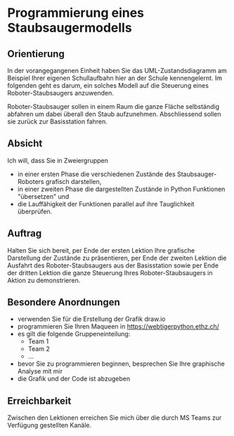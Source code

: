 # Programmierung eines Staubsaugermodells

## Orientierung

In der vorangegangenen Einheit haben Sie das UML-Zustandsdiagramm am Beispiel
Ihrer eigenen Schullaufbahn hier an der Schule kennengelernt. Im folgenden geht
es darum, ein solches Modell auf die Steuerung eines Roboter-Staubsaugers
anzuwenden.

Roboter-Staubsauger sollen in einem Raum die ganze Fläche selbständig abfahren
um dabei überall den Staub aufzunehmen. Abschliessend sollen sie zurück zur
Basisstation fahren.

## Absicht

Ich will, dass Sie in Zweiergruppen

- in einer ersten Phase die verschiedenen Zustände des Staubsauger-Roboters
  grafisch darstellen,
- in einer zweiten Phase die dargestellten Zustände in Python Funktionen
  "übersetzen" und
- die Lauffähigkeit der Funktionen parallel auf ihre Tauglichkeit überprüfen.

## Auftrag

Halten Sie sich bereit, per Ende der ersten Lektion Ihre grafische Darstellung
der Zustände zu präsentieren, per Ende der zweiten Lektion die Ausfahrt des
Roboter-Staubsaugers aus der Basisstation sowie per Ende der dritten Lektion die
ganze Steuerung Ihres Roboter-Staubsaugers in Aktion zu demonstrieren.

## Besondere Anordnungen

- verwenden Sie für die Erstellung der Grafik draw.io
- programmieren Sie Ihren Maqueen in https://webtigerpython.ethz.ch/
- es gilt die folgende Gruppeneinteilung:
  - Team 1
  - Team 2
  - ...
- bevor Sie zu programmieren beginnen, besprechen Sie Ihre graphische Analyse
  mit mir
- die Grafik und der Code ist abzugeben

## Erreichbarkeit

Zwischen den Lektionen erreichen Sie mich über die durch MS Teams zur Verfügung
gestellten Kanäle.
